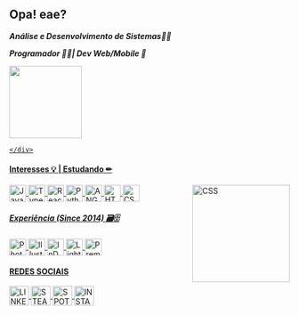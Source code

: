 ## Opa! eae?

**_Análise e Desenvolvimento de Sistemas🐱‍🚀_**




**_Programador 🐱‍💻| Dev Web/Mobile 📱_**
<div>
  <a href="https://github.com/Guilherme-Santos-Jpeg">
    <img height="130em" src="https://github-readme-stats.vercel.app/api?username=guilherme-santos-jpeg&showicons=true&theme=ayu-mirage&include_all_commits=true&count_private=true"/>
    
    
    </div>
  
  
  
#### Interesses 💡 | Estudando ✏

<img align="center" alt="Java" height="30" width="30" src="https://cdn-icons-png.flaticon.com/512/226/226777.png">
<img align="center" alt="Typescript" height="30" width="30" src="https://cdn-icons-png.flaticon.com/512/919/919832.png">
<img align="center" alt="React" height="30" width="30" src="https://cdn-icons-png.flaticon.com/512/919/919851.png">
<img align="center" alt="Python" height="30" width="30" src="https://cdn-icons-png.flaticon.com/512/1822/1822899.png">
<img align="center" alt="ANGULAR" height="30" width="30" src="https://cdn.worldvectorlogo.com/logos/angular-icon.svg">     
<img align="center" alt="HTML" height="30" width="30" src="https://cdn-icons-png.flaticon.com/512/1216/1216733.png">
<img align="center" alt="CSS" height="30" width="30" src="https://cdn-icons-png.flaticon.com/512/732/732190.png">
<img align="Right" alt="CSS" height="175" width="175" src="https://media4.giphy.com/media/WJbZ59I9YaAbdWCsId/giphy.gif?cid=790b761140ff70d1b1b8535ddd9fcb5ff110591953222e3b&rid=giphy.gif&ct=g">
  
  
##### Experiência (Since 2014) 🗃🗄
  
 <img align="center" alt="Photoshop" height="30" width="30" src="https://cdn-icons-png.flaticon.com/512/2496/2496742.png">
<img align="center" alt="Illustrator" height="30" width="30" src="https://cdn-icons-png.flaticon.com/512/2496/2496696.png">
<img align="center" alt="InDesign" height="30" width="30" src="https://cdn-icons-png.flaticon.com/512/726/726124.png">
<img align="center" alt="Lightrom" height="30" width="30" src="https://cdn-icons-png.flaticon.com/512/2496/2496752.png">
<img align="center" alt="Premiere" height="30" width="30" src="https://cdn-icons-png.flaticon.com/512/726/726105.png">                                                                                                                                         
                                                                                                                                           
#### REDES SOCIAIS
 
<div>
 <a href="https://www.linkedin.com/in/guilherme-dos-santos-813171193/">
  <img align="center" alt="LINKEDIN" height="35" width="35" src="https://cdn-icons-png.flaticon.com/512/1384/1384889.png">
  <a href="https://steamcommunity.com/id/Doctor_Irun/">
  <img align="center" alt="STEAM" height="35" width="35" src="https://cdn-icons-png.flaticon.com/512/220/220608.png">
    <a href="https://open.spotify.com/user/doctoriron1266?si=ef75b5b38bbf4e87">
     <img align="center" alt="SPOTIFY" height="35" width="35" src="https://cdn-icons-png.flaticon.com/512/174/174872.png">  
       <a href="https://www.instagram.com/guilherme.jpeg_/?hl=pt-br">
     <img align="center" alt="INSTAGRAM" height="35" width="35" src="https://cdn-icons-png.flaticon.com/512/2111/2111463.png">  
         
